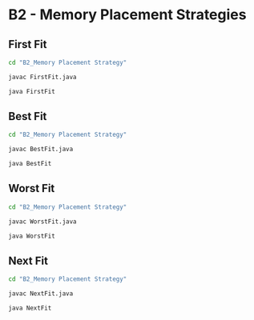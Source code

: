 # B2 - Memory Placement Strategies

## First Fit

```bash
cd "B2_Memory Placement Strategy"

javac FirstFit.java

java FirstFit
```

## Best Fit

```bash
cd "B2_Memory Placement Strategy"

javac BestFit.java

java BestFit
```

## Worst Fit

```bash
cd "B2_Memory Placement Strategy"

javac WorstFit.java

java WorstFit
```

## Next Fit

```bash
cd "B2_Memory Placement Strategy"

javac NextFit.java

java NextFit
```

